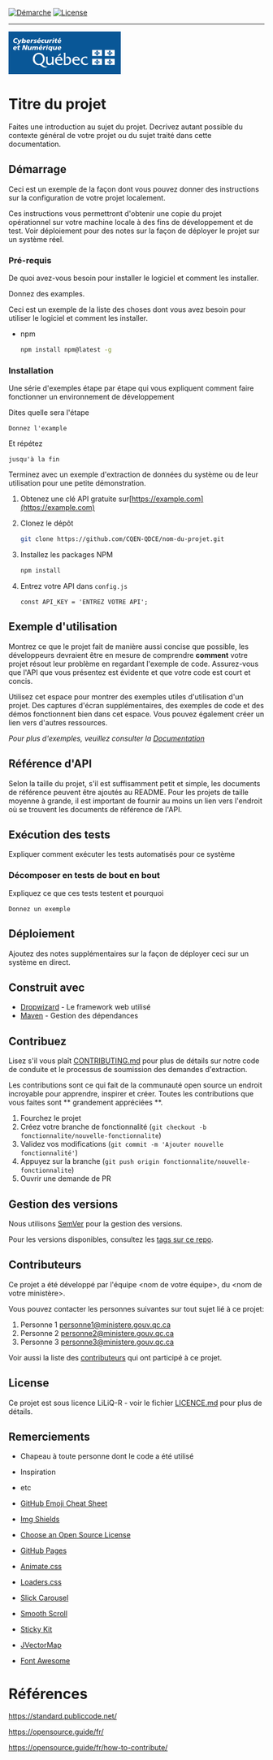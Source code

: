 <!-- PROJECT SHIELDS -->
<!--
*** J'utilise les liens avec le "markdown reference style" pour une meilleure lisibilité. 
*** Les liens de référence sont entourés par des brackets [ ] au lieu de parenteses ( ).
*** Voir la fin de ce document pour la déclaration des variables de référence. 
*** Ceci est une syntaxe optionnelle que vous pouvez utiliser. 
*** https://www.markdownguide.org/basic-syntax/#reference-style-links
-->

[![Démarche][demarche-shield]][demarche-url]
[![License][license-LiLiQ-shield]][license-LiLiQ-url]

---
<!-- LOGO DU PROJET OU DE L'ORGANISME PUBLIQUE -->

<div>
    <img src="../images/mcn.png" />
</div>

<!-- PROJET -->
# Titre du projet 

Faites une introduction au sujet du projet. Decrivez autant possible du contexte général de votre projet ou du sujet traité dans cette documentation. 

## Démarrage 


Ceci est un exemple de la façon dont vous pouvez donner des instructions sur la configuration de votre projet localement.

Ces instructions vous permettront d'obtenir une copie du projet opérationnel sur votre machine locale à des fins de développement et de test. Voir déploiement pour des notes sur la façon de déployer le projet sur un système réel. 


### Pré-requis

De quoi avez-vous besoin pour installer le logiciel et comment les installer. 

Donnez des examples. 

Ceci est un exemple de la liste des choses dont vous avez besoin pour utiliser le logiciel et comment les installer.

* npm
  ```sh
  npm install npm@latest -g
  ```


### Installation

Une série d'exemples étape par étape qui vous expliquent comment faire fonctionner un environnement de développement


Dites quelle sera l'étape

```
Donnez l'example
```

Et répétez

```
jusqu'à la fin
```

Terminez avec un exemple d'extraction de données du système ou de leur utilisation pour une petite démonstration. 

1. Obtenez une clé API gratuite sur[https://example.com](https://example.com)
2. Clonez le dépôt

   ```sh
   git clone https://github.com/CQEN-QDCE/nom-du-projet.git
   ```

3. Installez les packages NPM

   ```sh
   npm install
   ```

4. Entrez votre API dans `config.js`
   ```JS
   const API_KEY = 'ENTREZ VOTRE API';
   ```


## Exemple d'utilisation

Montrez ce que le projet fait de manière aussi concise que possible, les développeurs devraient être en mesure de comprendre **comment** votre projet résout leur problème en regardant l'exemple de code. Assurez-vous que l'API que vous présentez est évidente et que votre code est court et concis.

Utilisez cet espace pour montrer des exemples utiles d'utilisation d'un projet. Des captures d'écran supplémentaires, des exemples de code et des démos fonctionnent bien dans cet espace. Vous pouvez également créer un lien vers d'autres ressources.

_Pour plus d'exemples, veuillez consulter la [Documentation](https://example.com)_

## Référence d'API

Selon la taille du projet, s'il est suffisamment petit et simple, les documents de référence peuvent être ajoutés au README. Pour les projets de taille moyenne à grande, il est important de fournir au moins un lien vers l'endroit où se trouvent les documents de référence de l'API.

## Exécution des tests

Expliquer comment exécuter les tests automatisés pour ce système

### Décomposer en tests de bout en bout

Expliquez ce que ces tests testent et pourquoi

```
Donnez un exemple
```

## Déploiement

Ajoutez des notes supplémentaires sur la façon de déployer ceci sur un système en direct. 

## Construit avec

* [Dropwizard](http://www.dropwizard.io/1.0.2/docs/) - Le framework web utilisé
* [Maven](https://maven.apache.org/) - Gestion des dépendances


## Contribuez

Lisez s'il vous plaît [CONTRIBUTING.md](https://gist.github.com/PurpleBooth/b24679402957c63ec426) pour plus de détails sur notre code de conduite et le processus de soumission des demandes d'extraction.

Les contributions sont ce qui fait de la communauté open source un endroit incroyable pour apprendre, inspirer et créer. Toutes les contributions que vous faites sont ** grandement appréciées **.

1. Fourchez le projet
2. Créez votre branche de fonctionnalité (`git checkout -b fonctionnalite/nouvelle-fonctionnalite`)
3. Validez vos modifications (`git commit -m 'Ajouter nouvelle fonctionnalité'`)
4. Appuyez sur la branche (`git push origin fonctionnalite/nouvelle-fonctionnalite`)
5. Ouvrir une demande de PR 


## Gestion des versions

Nous utilisons [SemVer](https://semver.org/lang/fr/) pour la gestion des versions. 

Pour les versions disponibles, consultez les [tags sur ce repo](https://github.com/CQEN-QDCE/nom-du-projet/tags).


## Contributeurs 

Ce projet a été développé par l'équipe <nom de votre équipe>, du <nom de votre ministère>. 

Vous pouvez contacter les personnes suivantes sur tout sujet lié à ce projet: 

1. Personne 1 <personne1@ministere.gouv.qc.ca>
1. Personne 2 <personne2@ministere.gouv.qc.ca>
1. Personne 3 <personne3@ministere.gouv.qc.ca>

Voir aussi la liste des [contributeurs](https://github.com/CQEN-QDCE/nom-du-projet/contributors) qui ont participé à ce projet.

<!-- LICENSE -->
## License

Ce projet est sous licence LiLiQ-R - voir le fichier [LICENCE.md](LICENCE.md) pour plus de détails. 


<!-- REMERCIEMENTS -->
## Remerciements
* Chapeau à toute personne dont le code a été utilisé
* Inspiration
* etc

* [GitHub Emoji Cheat Sheet](https://www.webpagefx.com/tools/emoji-cheat-sheet)
* [Img Shields](https://shields.io)
* [Choose an Open Source License](https://choosealicense.com)
* [GitHub Pages](https://pages.github.com)
* [Animate.css](https://daneden.github.io/animate.css)
* [Loaders.css](https://connoratherton.com/loaders)
* [Slick Carousel](https://kenwheeler.github.io/slick)
* [Smooth Scroll](https://github.com/cferdinandi/smooth-scroll)
* [Sticky Kit](http://leafo.net/sticky-kit)
* [JVectorMap](http://jvectormap.com)
* [Font Awesome](https://fontawesome.com)





# Références 

https://standard.publiccode.net/

https://opensource.guide/fr/

https://opensource.guide/fr/how-to-contribute/




<!-- MARKDOWN LINKS & IMAGES -->
<!-- https://www.markdownguide.org/basic-syntax/#reference-style-links -->

[demarche-url]: https://www.quebec.ca/gouv/politiques-orientations/vitrine-numeriqc/accompagnement-des-organismes-publics/demarche-conception-services-numeriques
[demarche-shield]: https://img.shields.io/badge/Lifecycle-Experimental-339999
[license-LiLiQ-url]: LICENSE_FR
[license-LiLiQ-shield]: https://img.shields.io/badge/Licence-LiLiQ--R-blue